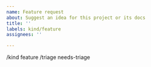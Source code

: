 ```yaml
---
name: Feature request
about: Suggest an idea for this project or its docs
title: ''
labels: kind/feature
assignees: ''

---
```


<!-- STOP

* If this is an issue with some sort of runtime mechanics, it probably belongs in https://sigs.k8s.io/controller-runtime instead
* If this is an issue with CRD generation or webhook config generation, it probably belongs in sigs.k8s.io/controller-tools instead
* If this is an issue with scaffolding, or is definitely a cross repository effort, it probably belongs here.

-->

<!-- 

Hiya!  Welcome to KubeBuilder!  For a smooth feature request process, try to
answer the following questions. Don't worry if they're not all applicable; just
try to include what you can :-)

If you need to include code snippets or logs, please put them in fenced code
blocks.  If they're super-long, please use the details tag like
<details><summary>super-long log</summary> lots of stuff </details>

-->

<!-- What do you want to happen? -->

<!-- Is there currently another issue associated with this? -->

<!-- Does it require a particular kubernetes version? -->

<!-- If this is actually about documentation, add `/kind documentation` below -->

/kind feature
/triage needs-triage